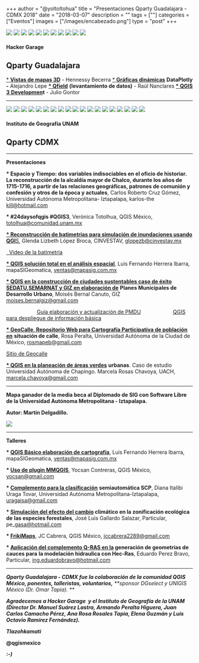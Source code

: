 +++
author = "@yoltoltohua"
title = "Presentaciones Qparty Guadalajara - CDMX 2018"
date = "2018-03-07"
description = ""
tags = [""]
categories = ["Eventos"]
images  = ["/images/encabezado.png"]
type = "post"
+++

![](/images/qpartyGDL-1.jpg) ![](/images/hennessy.jpg) ![](/images/memeqparty.jpg) ![](/images/juanjo.png) ![](/images/dataplotly.png) ![](/images/qfield.png) ![](/images/qpartyGDL-1.jpg) ![](/images/qgisdev.jpg) ![](/images/stickers.jpg) ![](/images/hennessy2-1024x768.jpg) ![](/images/hennessy1-1024x768.jpg)

#### **Hacker Garage**

## **Qparty Guadalajara**

[\* **Vistas de mapas 3D**](https://drive.google.com/open?id=1f7F_hojfOQ65KSKum7OGPQs1yGlC-Arc) \- Hennessy Becerra [\* **Gráficas dinámicas**](https://drive.google.com/open?id=1ddIdovhBI-5bSfZR1wNo3tLatboKhQcd) **DataPlotly -** Alejandro Lepe [**\* Qfield**](https://drive.google.com/open?id=1sbSgb0Sp_JFpn7JHsPfPzEwM3Ie_qMsj) **(levantamiento de datos)** - Raúl Nanclares [**\* QGIS 3** **Developmen**](https://drive.google.com/open?id=1FViSSqrvg0JqQT58Bw3PYvXQ1UXVGIri)**t** - Julio Gontor

* * *

![](/images/qpartyCDMX-1.jpg) ![](/images/geoinformatico-1.jpg) ![](/images/paginaIGG.png) ![](/images/tallerQras.jpg) ![](/images/tallerArboles.jpg) ![](/images/photo_2018-03-03_22-14-12.jpg) ![](/images/tallerbasico.jpg) ![](/images/frikimapas.jpg) ![](/images/3.jpg) ![](/images/2.jpg) ![](/images/7.jpg) ![](/images/luis.png) ![](/images/6.jpg) ![](/images/1.jpg) ![](/images/qgisCola.jpg) ![](/images/5.jpg) ![](/images/4.jpg) ![](/images/sponsor.jpg) ![](/images/tallerSCP.jpg)

#### **Instituto de Geografía UNAM**

## **Qparty CDMX**

* * *

**Presentaciones**

**\* Espacio y Tiempo: dos variables indisociables en el oficio de historiar.** **La reconstrucción de la alcaldía mayor de Chalco, durante los años de 1715-1716, a partir de las relaciones geográficas, patrones de comunión y confesión y otros de la época y actuales**, Carlos Roberto Cruz Gómez, Universidad Autónoma Metropolitana- Iztapalapa, karlos-the kill@hotmail.com

**\* #24daysofqgis #QGIS3**, Verónica Totolhua, QGIS México, totolhua@comunidad.unam.mx

[**\* Reconstrucción de batimetrias para simulación de inundaciones usando QGI**S](https://drive.google.com/open?id=1JmMHSMevnCh31uaZLg_LWJOX-DXtslwe), Glenda Lizbeth López Broca, CINVESTAV, glopezb@cinvestav.mx

[  Video de la batimetría](https://drive.google.com/open?id=1dUXG-bjkWD4UieIRayrt29FrXyHrb2RS)

[**\* QGIS solución total en el análisis espacial**](https://drive.google.com/open?id=1ZvPF-gKQYRvkuTuciuONsppdFh4WNuMD), Luis Fernando Herrera Ibarra, mapaSIGeomatica, ventas@mapasig.com.mx

[**\* QGIS en la construcción de ciudades sustentables caso de éxito SEDATU,SEMARNAT y GIZ en elaboración de**](https://drive.google.com/open?id=1NwXnPYehrbyFYwL_rSwkxZAdDo2HWHcm) **Planes Municipales de Desarrollo Urbano**, Moisés Bernal Canuto, GIZ moises.bernalgiz@gmail.com

                     [Guía elaboración y actualización de PMDU](https://www.gob.mx/nuevaagendaurbana)                      [QGIS para despliegue de información básica](https://www.gob.mx/cms/uploads/attachment/file/299001/Manual_Pra_ctico_Guia_PMDU_REV.pdf)

[**\* GeoCalle, Repositorio Web para Cartografía Participativa de población en**](https://drive.google.com/open?id=1c6JMK4M8h6zDtJY4DoHth9FbuRBGtUVd) **situación de calle**, Rosa Peralta, Universidad Autónoma de la Ciudad de México, rosmapeb@gmail.com

[Sitio de Geocalle](http://geocalle.org/)

[**\* QGIS en la planeación de áreas verdes**](https://drive.google.com/open?id=1KWcSgir-ZXiGDUeCnvZD2GFfNWhcv8Cm) **urbanas**. Caso de estudio Universidad Autónoma de Chapingo. Marcela Rosas Chavoya, UACH, marcela.chavoya@gmail.com

* * *

**Mapa ganador de la media beca al Diplomado de SIG con Software Libre de la Universidad Autónoma Metropolitana - Iztapalapa.**

**Autor: Martín Delgadillo.**

[![](/images/Qparty-300x212.jpeg)](http://www.qgis.mx/wp-content/uploads/2018/03/Qparty.jpeg)

* * *

**Talleres**

**\* [QGIS Básico elaboración de cartografía](https://github.com/qgismexico/Materiales-talleres-qparty2018/tree/Taller_1_Elaboracion_Cartografia)**, Luis Fernando Herrera Ibarra, mapaSIGeomatica, ventas@mapasig.com.mx

**\* [Uso de plugin MMQGIS](https://github.com/qgismexico/Materiales-talleres-qparty2018/tree/Taller_2_MMQGIS)**, Yocsan Contreras, QGIS México, yocsan@gmail.com

**\* [Complemento para la clasificación](https://github.com/qgismexico/Materiales-talleres-qparty2018/tree/Taller_3_SCP)** **semiautomática SCP**, Diana Italibi Uraga Tovar, Universidad Autónoma Metropolitana-Iztapalapa, uragaisa@gmail.com

**\* [Simulación del efecto del cambio](https://github.com/qgismexico/Materiales-talleres-qparty2018/tree/Taller_4_Especies_Forestales) climático en la zonificación ecológica de** **las especies forestales**, José Luis Gallardo Salazar, Particular, pe\_gasa@hotmail.com

**\* [FrikiMaps](https://github.com/qgismexico/Materiales-talleres-qparty2018/tree/Taller_5_Frikimaps)**, JC Cabrera, QGIS México, jccabrera2289@gmail.com

**\* [Aplicación del complemento Q-RAS en la](https://github.com/qgismexico/Materiales-talleres-qparty2018/tree/Taller_6_QRas) generación de geometrías de cauces para** **la modelación hidraulica con Hec-Ras**, Eduardo Perez Bravo, Particular, ing.eduardobravo@hotmail.com

* * *

_**Qparty Guadalajara - CDMX fue la colaboración de la comunidad QGIS México, ponentes, talleristas, voluntarios,** **sponsor DGselect y UNIGIS México (Dr. Omar Tapia). **_

_**Agradecemos a Hacker Garage  y el Instituto de Geografía de la UNAM (Director Dr. Manuel Suárez Lastra, Armando Peralta Higuera, Juan Carlos Camacho Pérez, Ana Rosa Rosales Tapia, Elena Guzmán y Luis Octavio Ramírez Fernández).**_

_**Tlazohkamati**_

**@qgismexico**

_**:-)**_
